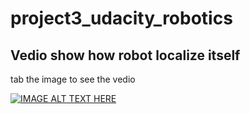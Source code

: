 # project3_udacity_robotics

## Vedio show how robot localize itself
tab the image to see the vedio

[![IMAGE ALT TEXT HERE](http://img.youtube.com/vi/i4ic46fUByM/0.jpg)](http://www.youtube.com/watch?v=i4ic46fUByM)
